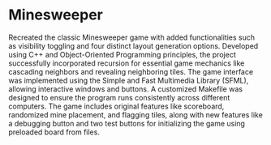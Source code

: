 # Minesweeper
Recreated the classic Minesweeper game with added functionalities such as visibility toggling and four distinct layout generation options. Developed using C++ and Object-Oriented Programming principles, the project successfully incorporated recursion for essential game mechanics like cascading neighbors and revealing neighboring tiles. The game interface was implemented using the Simple and Fast Multimedia Library (SFML), allowing interactive windows and buttons. A customized Makefile was designed to ensure the program runs consistently across different computers. The game includes original features like scoreboard, randomized mine placement, and flagging tiles, along with new features like a debugging button and two test buttons for initializing the game using preloaded board from files.
